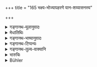 +++
title = "165 भक्ष्य-भोज्यापहरणे यान-शय्यासनस्य"

+++

<details><summary>गङ्गानथ-मूलानुवादः</summary>

For the stealing of eatables and edibles, of a conveyance or a bed, or a seat, or of fruits, roots and flowers,—the expiation consists of the Five Products of the cow.—(165)
</details>

<details><summary>मेधातिथिः</summary>

**यानं** गन्त्र्यादि । **शय्या** खट्वादि । **आसनं** बृस्यासंदीपट्टादि । **भक्ष्यभोज्ययोः** खरविशदतद्वैपरीत्येन भेदो विज्ञेयः । **भक्ष्यं** मोदकशष्कुल्यादि । **भोज्यं** यावकादि । **पञ्चगव्यं** प्रसिद्धम् । अत्राप्य् एकाहम् एव ॥ ११.१६५ ॥
</details>

<details><summary>गङ्गानथ-भाष्यानुवादः</summary>

‘*Conveyance*’—the cart and such things.

‘*Bed*’—the bedstead, and so forth.

‘*Seat*’—the mat, the stool, or wooden slab.

‘*Eatables and edibles*.’—The distinction between the two should be understood to be this that while one stands for what is dry and scattered, the other stands for the reverse;—‘*eatables\`*’ standing for such things as sweetmeats, cakes and the like and ‘*edibles*’ for barley-gruel and such things.

‘*Five Products of the Cow*’—These are well-known.

Here also what is mentioned should be eaten for one day only.—(165)
</details>

<details><summary>गङ्गानथ-टिप्पन्यः</summary>

This verse is quoted in *Mitākṣarā* (3.265), as referring to cases where the quantity of food stolen is just enough for one meal;—and in
*Madanapārijāta* (p. 875), which has the same note, and adds that, in as
much as the ‘conveyance’ and other things have been mentioned in the same context, these also should he understood to be of just that value which would be equivalent to the value of a single meal.
</details>

<details><summary>गङ्गानथ-तुल्य-वाक्यानि</summary>

*Viṣṇu* (52.8).—‘For stealing sweet-meats, food, drinks, a bed, a seat,
flowers, roots or fruits, the drinking of the five bovine products has been ordained.’
</details>

<details><summary>भारुचिः</summary>

अत्र च संख्या भक्ष्यभोज्यादीनाम् आवृत्त्यपेक्षया सप्रत्ययाप्रत्ययतो वा ॥ ११.१६४ ॥
</details>

<details><summary>Bühler</summary>

166	(To swallow) the five products of the cow (pankagavya) is the atonement for stealing eatables of various kinds, a vehicle, a bed, a seat, flowers, roots, or fruit.
</details>
